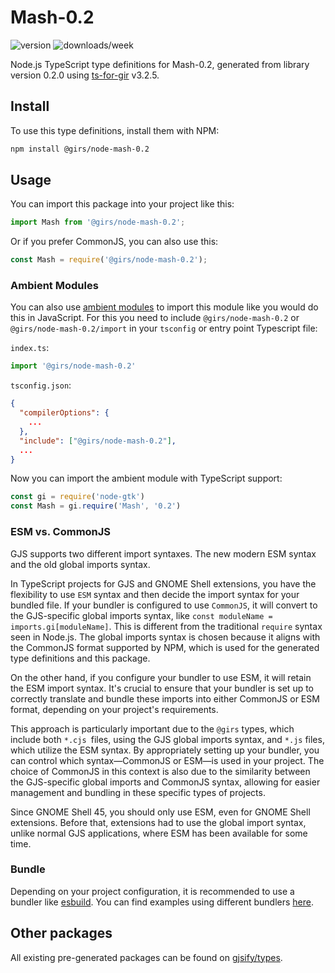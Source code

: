 
# Mash-0.2

![version](https://img.shields.io/npm/v/@girs/node-mash-0.2)
![downloads/week](https://img.shields.io/npm/dw/@girs/node-mash-0.2)


Node.js TypeScript type definitions for Mash-0.2, generated from library version 0.2.0 using [ts-for-gir](https://github.com/gjsify/ts-for-gir) v3.2.5.


## Install

To use this type definitions, install them with NPM:
```bash
npm install @girs/node-mash-0.2
```

## Usage

You can import this package into your project like this:
```ts
import Mash from '@girs/node-mash-0.2';
```

Or if you prefer CommonJS, you can also use this:
```ts
const Mash = require('@girs/node-mash-0.2');
```

### Ambient Modules

You can also use [ambient modules](https://github.com/gjsify/ts-for-gir/tree/main/packages/cli#ambient-modules) to import this module like you would do this in JavaScript.
For this you need to include `@girs/node-mash-0.2` or `@girs/node-mash-0.2/import` in your `tsconfig` or entry point Typescript file:

`index.ts`:
```ts
import '@girs/node-mash-0.2'
```

`tsconfig.json`:
```json
{
  "compilerOptions": {
    ...
  },
  "include": ["@girs/node-mash-0.2"],
  ...
}
```

Now you can import the ambient module with TypeScript support: 

```ts
const gi = require('node-gtk')
const Mash = gi.require('Mash', '0.2')
```



### ESM vs. CommonJS

GJS supports two different import syntaxes. The new modern ESM syntax and the old global imports syntax.

In TypeScript projects for GJS and GNOME Shell extensions, you have the flexibility to use `ESM` syntax and then decide the import syntax for your bundled file. If your bundler is configured to use `CommonJS`, it will convert to the GJS-specific global imports syntax, like `const moduleName = imports.gi[moduleName]`. This is different from the traditional `require` syntax seen in Node.js. The global imports syntax is chosen because it aligns with the CommonJS format supported by NPM, which is used for the generated type definitions and this package.

On the other hand, if you configure your bundler to use ESM, it will retain the ESM import syntax. It's crucial to ensure that your bundler is set up to correctly translate and bundle these imports into either CommonJS or ESM format, depending on your project's requirements.

This approach is particularly important due to the `@girs` types, which include both `*.cjs `files, using the GJS global imports syntax, and `*.js` files, which utilize the ESM syntax. By appropriately setting up your bundler, you can control which syntax—CommonJS or ESM—is used in your project. The choice of CommonJS in this context is also due to the similarity between the GJS-specific global imports and CommonJS syntax, allowing for easier management and bundling in these specific types of projects.

Since GNOME Shell 45, you should only use ESM, even for GNOME Shell extensions. Before that, extensions had to use the global import syntax, unlike normal GJS applications, where ESM has been available for some time.

### Bundle

Depending on your project configuration, it is recommended to use a bundler like [esbuild](https://esbuild.github.io/). You can find examples using different bundlers [here](https://github.com/gjsify/ts-for-gir/tree/main/examples).

## Other packages

All existing pre-generated packages can be found on [gjsify/types](https://github.com/gjsify/types).

